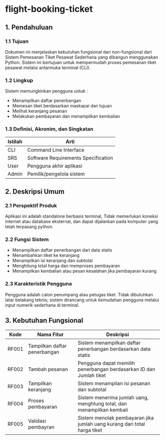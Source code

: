 # flight-booking-ticket
## 1. Pendahuluan
### 1.1 Tujuan
Dokumen ini menjelaskan kebutuhan fungsional dan non-fungsional dari Sistem Pemesanan Tiket Pesawat Sederhana yang dibangun menggunakan Python. Sistem ini bertujuan untuk mempermudah proses pemesanan tiket pesawat melalui antarmuka terminal (CLI).
### 1.2 Lingkup
Sistem memungkinkan pengguna untuk :
* Menampilkan daftar penerbangan
* Memesan tiket berdasarkan maskapai dan tujuan
* Melihat keranjang pesanan
* Melakukan pembayaran dan menampilkan kembalian
### 1.3 Definisi, Akronim, dan Singkatan
| Istilah | Arti                               |
----------|------------------------------------|
| CLI	    |Command Line Interface              |
| SRS	    |Software Requirements Specification |
| User	  | Pengguna akhir aplikasi            |
| Admin	  | Pemilik/pengelola sistem           |
## 2. Deskripsi Umum
### 2.1 Perspektif Produk
Aplikasi ini adalah standalone berbasis terminal, Tidak memerlukan koneksi internet atau database eksternal, dan dapat dijalankan pada komputer yang telah terpasang python.
### 2.2 Fungsi Sistem
* Menampilkan daftar penerbangan dari data statis
* Menambahkan tiket ke keranjang
* Menampilkan isi keranjang dan subtotal
* Menghitung total harga dan memproses pembayaran
* Menampilkan kembalian atau pesan kesalahan jika pembayaran kurang
### 2.3 Karakteristik Pengguna
Pengguna adalah calon penumpang atau petugas tiket. Tidak dibutuhkan latar belakang teknis; sistem dirancang untuk kemudahan pengguna melalui input numerik sederhana di terminal.
## 3. Kebutuhan Fungsional
|  Kode  | Nama Fitur                   | Deskripsi                                                                |
|--------|------------------------------|--------------------------------------------------------------------------|
| RF001  | Tampilkan daftar penerbangan | Sistem menampilkan daftar penerbangan berdasarkan data statis            |
| RF002  | Tambah pesanan               | Pengguna dapat memilih penerbangan berdasarkan ID dan Jumlah tiket       |
| RF003  | Tampilkan keranjang          | Sistem menampilan isi pesanan dan subtotal                               |
| RF004  | Proses pembayaran            | Sistem menerima jumlah uang, menghtung total, dan menampilkan kembali    |
| RF005  | Validasi pembayran           | Sistem menolak pembayaran jika jumlah uang kurang dari total harga tiket |
